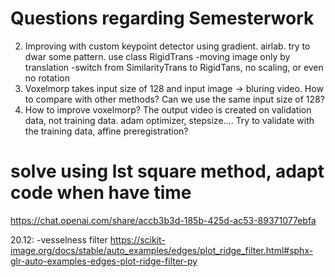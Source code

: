 # Questions regarding Semesterwork
2. Improving with custom keypoint detector using gradient. airlab. try to dwar some pattern. use class RigidTrans
-moving image only by translation
-switch from SimilarityTrans to RigidTans, no scaling, or even no rotation
1. Voxelmorp takes input size of 128 and input image -> bluring video. How to compare with other methods? Can we use the same input size of 128?
3. How to improve voxelmorp? The output video is created on validation data, not training data. adam optimizer, stepsize.... Try to validate with the training data, affine preregistration?


# solve using lst square method, adapt code when have time 
https://chat.openai.com/share/accb3b3d-185b-425d-ac53-89371077ebfa

20.12:
-vesselness filter https://scikit-image.org/docs/stable/auto_examples/edges/plot_ridge_filter.html#sphx-glr-auto-examples-edges-plot-ridge-filter-py